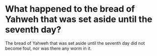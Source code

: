 # What happened to the bread of Yahweh that was set aside until the seventh day?

The bread of Yahweh that was set aside until the seventh day did not become foul, nor was there any worm in it.
